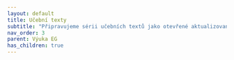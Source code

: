 ```yaml
---
layout: default
title: Učební texty
subtitle: "Připravujeme sérii učebních textů jako otevřené aktualizované podklady nejen pro profesionální výuku eGovernmentu, ale pro jakékoliv tématické vzdělávání."
nav_order: 3
parent: Výuka EG
has_children: true
---
```


